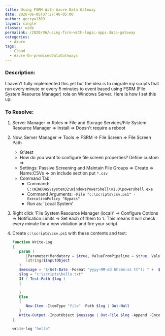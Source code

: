 ```yaml
---
title: Using FSRM With Azure Data Gateway
date: 2020-06-05T07:27:48-05:00
author: gerryw1389
layout: single
classes: wide
permalink: /2020/06/using-fsrm-with-logic-apps-data-gateway
categories:
  - Azure
tags:
  - Cloud
  - Azure-On-premisesDataGateways
---
```

<!--more-->

### Description:

I haven't fully implemented this yet but the idea is to migrate my scripts that run every minute or every 5 minutes to event based using FSRM (File System Resource Manager) role on Windows Server. Here is how I set this up:

### To Resolve:

1. Server Manager => Roles => File and Storage Services/File System Resource Manager => Install => Doesn't require a reboot

2. Now, Server Manager => Tools => FSRM => File Screen => File Screen Path 
   - G:\test
   - How do you want to configure file screen properties? Define custom => 
   - Settings: Passive Screening and Maintain File Groups => Create => Name:CSVs => on include section put `*.csv`
   - Command Tab:
     - Command: `C:\WINDOWS\system32\WindowsPowerShell\v1.0\powershell.exe`
     - Command Arguments: `-File "c:\scripts\csv.ps1" -ExecutionPolicy "Bypass"`
     - Run as: 'Local System'

3. Right click 'File System Resource Manager (local)' => Configure Options => Notification Limits => Set each of them to `1`. This means it will check every minute for a new violation and fire your script.

4. Create `c:\scripts\csv.ps1` with these contents and test:

   ```powershell
   Function Write-Log
   {
      param (
         [Parameter(Mandatory = $true, ValueFromPipeline = $true, ValueFromPipelineByPropertyName = $true, Position = 0)]
         [string]$InputObject
      )
      $message = "$(Get-Date -Format "yyyy-MM-dd hh:mm:ss tt"): " +  $InputObject
      $log = "c:\scripts\hello.txt"
      If ( Test-Path $log )
      {

      }
      Else
      {
         New-Item -ItemType "file" -Path $log | Out-Null
      }
      Write-Output -InputObject $message | Out-File $log -Append -Encoding "ascii"
   }

   write-log "hello"
   ```

